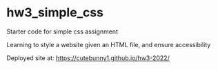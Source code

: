 # hw3_simple_css
Starter code for simple css assignment

Learning to style a website given an HTML file, and ensure accessibility

Deployed site at: https://cutebunny1.github.io/hw3-2022/
